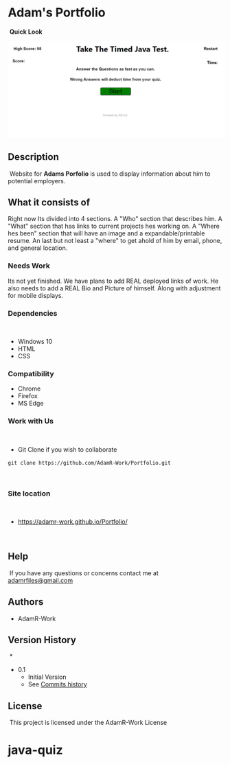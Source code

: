 # Adam's Portfolio

​
**Quick Look**

![Image](./assets/images/demo.jpg)
## Description
​
Website for **Adams Porfolio** is used to display information about him to potential employers.
​
## What it consists of
Right now Its divided into 4 sections. A "Who" section that describes him. A "What" section that has links to current projects hes working on. A "Where hes been" section that will have an image and a expandable/printable resume. An last but not least a "where" to get ahold of him by email, phone, and general location.

### Needs Work
Its not yet finished. We have plans to add REAL deployed links of work. He also needs to add a REAL Bio and Picture of himself. Along with adjustment for mobile displays.
​
### Dependencies
​
* Windows 10
* HTML
* CSS

### Compatibility
* Chrome
* Firefox
* MS Edge
​
### Work with Us
​
* Git Clone if you wish to collaborate 
```
git clone https://github.com/AdamR-Work/Portfolio.git
```
​
### Site location
​
* https://adamr-work.github.io/Portfolio/


​
## Help
​
If you have any questions or concerns contact me at adamrfiles@gmail.com
​
## Authors

* AdamR-Work
​

## Version History
​
*
* 0.1
    * Initial Version
    * See [Commits history](https://github.com/AdamR-Work/Portfolio/commits/master)
​
## License
​
This project is licensed under the AdamR-Work License 
​
# java-quiz
